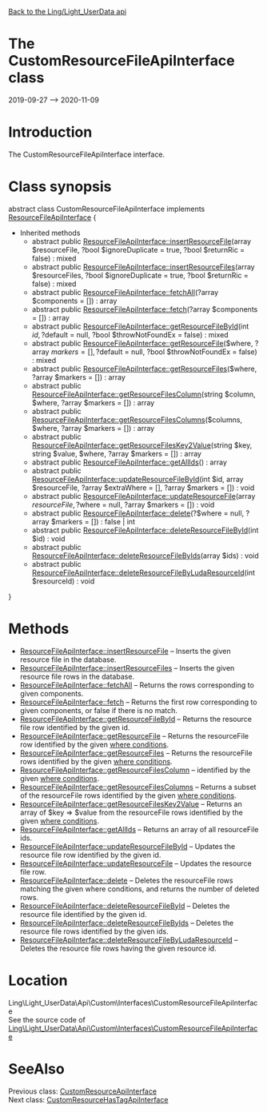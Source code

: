 [Back to the Ling/Light_UserData api](https://github.com/lingtalfi/Light_UserData/blob/master/doc/api/Ling/Light_UserData.md)



The CustomResourceFileApiInterface class
================
2019-09-27 --> 2020-11-09






Introduction
============

The CustomResourceFileApiInterface interface.



Class synopsis
==============


abstract class <span class="pl-k">CustomResourceFileApiInterface</span> implements [ResourceFileApiInterface](https://github.com/lingtalfi/Light_UserData/blob/master/doc/api/Ling/Light_UserData/Api/Generated/Interfaces/ResourceFileApiInterface.md) {

- Inherited methods
    - abstract public [ResourceFileApiInterface::insertResourceFile](https://github.com/lingtalfi/Light_UserData/blob/master/doc/api/Ling/Light_UserData/Api/Generated/Interfaces/ResourceFileApiInterface/insertResourceFile.md)(array $resourceFile, ?bool $ignoreDuplicate = true, ?bool $returnRic = false) : mixed
    - abstract public [ResourceFileApiInterface::insertResourceFiles](https://github.com/lingtalfi/Light_UserData/blob/master/doc/api/Ling/Light_UserData/Api/Generated/Interfaces/ResourceFileApiInterface/insertResourceFiles.md)(array $resourceFiles, ?bool $ignoreDuplicate = true, ?bool $returnRic = false) : mixed
    - abstract public [ResourceFileApiInterface::fetchAll](https://github.com/lingtalfi/Light_UserData/blob/master/doc/api/Ling/Light_UserData/Api/Generated/Interfaces/ResourceFileApiInterface/fetchAll.md)(?array $components = []) : array
    - abstract public [ResourceFileApiInterface::fetch](https://github.com/lingtalfi/Light_UserData/blob/master/doc/api/Ling/Light_UserData/Api/Generated/Interfaces/ResourceFileApiInterface/fetch.md)(?array $components = []) : array
    - abstract public [ResourceFileApiInterface::getResourceFileById](https://github.com/lingtalfi/Light_UserData/blob/master/doc/api/Ling/Light_UserData/Api/Generated/Interfaces/ResourceFileApiInterface/getResourceFileById.md)(int $id, ?$default = null, ?bool $throwNotFoundEx = false) : mixed
    - abstract public [ResourceFileApiInterface::getResourceFile](https://github.com/lingtalfi/Light_UserData/blob/master/doc/api/Ling/Light_UserData/Api/Generated/Interfaces/ResourceFileApiInterface/getResourceFile.md)($where, ?array $markers = [], ?$default = null, ?bool $throwNotFoundEx = false) : mixed
    - abstract public [ResourceFileApiInterface::getResourceFiles](https://github.com/lingtalfi/Light_UserData/blob/master/doc/api/Ling/Light_UserData/Api/Generated/Interfaces/ResourceFileApiInterface/getResourceFiles.md)($where, ?array $markers = []) : array
    - abstract public [ResourceFileApiInterface::getResourceFilesColumn](https://github.com/lingtalfi/Light_UserData/blob/master/doc/api/Ling/Light_UserData/Api/Generated/Interfaces/ResourceFileApiInterface/getResourceFilesColumn.md)(string $column, $where, ?array $markers = []) : array
    - abstract public [ResourceFileApiInterface::getResourceFilesColumns](https://github.com/lingtalfi/Light_UserData/blob/master/doc/api/Ling/Light_UserData/Api/Generated/Interfaces/ResourceFileApiInterface/getResourceFilesColumns.md)($columns, $where, ?array $markers = []) : array
    - abstract public [ResourceFileApiInterface::getResourceFilesKey2Value](https://github.com/lingtalfi/Light_UserData/blob/master/doc/api/Ling/Light_UserData/Api/Generated/Interfaces/ResourceFileApiInterface/getResourceFilesKey2Value.md)(string $key, string $value, $where, ?array $markers = []) : array
    - abstract public [ResourceFileApiInterface::getAllIds](https://github.com/lingtalfi/Light_UserData/blob/master/doc/api/Ling/Light_UserData/Api/Generated/Interfaces/ResourceFileApiInterface/getAllIds.md)() : array
    - abstract public [ResourceFileApiInterface::updateResourceFileById](https://github.com/lingtalfi/Light_UserData/blob/master/doc/api/Ling/Light_UserData/Api/Generated/Interfaces/ResourceFileApiInterface/updateResourceFileById.md)(int $id, array $resourceFile, ?array $extraWhere = [], ?array $markers = []) : void
    - abstract public [ResourceFileApiInterface::updateResourceFile](https://github.com/lingtalfi/Light_UserData/blob/master/doc/api/Ling/Light_UserData/Api/Generated/Interfaces/ResourceFileApiInterface/updateResourceFile.md)(array $resourceFile, ?$where = null, ?array $markers = []) : void
    - abstract public [ResourceFileApiInterface::delete](https://github.com/lingtalfi/Light_UserData/blob/master/doc/api/Ling/Light_UserData/Api/Generated/Interfaces/ResourceFileApiInterface/delete.md)(?$where = null, ?array $markers = []) : false | int
    - abstract public [ResourceFileApiInterface::deleteResourceFileById](https://github.com/lingtalfi/Light_UserData/blob/master/doc/api/Ling/Light_UserData/Api/Generated/Interfaces/ResourceFileApiInterface/deleteResourceFileById.md)(int $id) : void
    - abstract public [ResourceFileApiInterface::deleteResourceFileByIds](https://github.com/lingtalfi/Light_UserData/blob/master/doc/api/Ling/Light_UserData/Api/Generated/Interfaces/ResourceFileApiInterface/deleteResourceFileByIds.md)(array $ids) : void
    - abstract public [ResourceFileApiInterface::deleteResourceFileByLudaResourceId](https://github.com/lingtalfi/Light_UserData/blob/master/doc/api/Ling/Light_UserData/Api/Generated/Interfaces/ResourceFileApiInterface/deleteResourceFileByLudaResourceId.md)(int $resourceId) : void

}






Methods
==============

- [ResourceFileApiInterface::insertResourceFile](https://github.com/lingtalfi/Light_UserData/blob/master/doc/api/Ling/Light_UserData/Api/Generated/Interfaces/ResourceFileApiInterface/insertResourceFile.md) &ndash; Inserts the given resource file in the database.
- [ResourceFileApiInterface::insertResourceFiles](https://github.com/lingtalfi/Light_UserData/blob/master/doc/api/Ling/Light_UserData/Api/Generated/Interfaces/ResourceFileApiInterface/insertResourceFiles.md) &ndash; Inserts the given resource file rows in the database.
- [ResourceFileApiInterface::fetchAll](https://github.com/lingtalfi/Light_UserData/blob/master/doc/api/Ling/Light_UserData/Api/Generated/Interfaces/ResourceFileApiInterface/fetchAll.md) &ndash; Returns the rows corresponding to given components.
- [ResourceFileApiInterface::fetch](https://github.com/lingtalfi/Light_UserData/blob/master/doc/api/Ling/Light_UserData/Api/Generated/Interfaces/ResourceFileApiInterface/fetch.md) &ndash; Returns the first row corresponding to given components, or false if there is no match.
- [ResourceFileApiInterface::getResourceFileById](https://github.com/lingtalfi/Light_UserData/blob/master/doc/api/Ling/Light_UserData/Api/Generated/Interfaces/ResourceFileApiInterface/getResourceFileById.md) &ndash; Returns the resource file row identified by the given id.
- [ResourceFileApiInterface::getResourceFile](https://github.com/lingtalfi/Light_UserData/blob/master/doc/api/Ling/Light_UserData/Api/Generated/Interfaces/ResourceFileApiInterface/getResourceFile.md) &ndash; Returns the resourceFile row identified by the given [where conditions](https://github.com/lingtalfi/SimplePdoWrapper#the-where-conditions).
- [ResourceFileApiInterface::getResourceFiles](https://github.com/lingtalfi/Light_UserData/blob/master/doc/api/Ling/Light_UserData/Api/Generated/Interfaces/ResourceFileApiInterface/getResourceFiles.md) &ndash; Returns the resourceFile rows identified by the given [where conditions](https://github.com/lingtalfi/SimplePdoWrapper#the-where-conditions).
- [ResourceFileApiInterface::getResourceFilesColumn](https://github.com/lingtalfi/Light_UserData/blob/master/doc/api/Ling/Light_UserData/Api/Generated/Interfaces/ResourceFileApiInterface/getResourceFilesColumn.md) &ndash; identified by the given [where conditions](https://github.com/lingtalfi/SimplePdoWrapper#the-where-conditions).
- [ResourceFileApiInterface::getResourceFilesColumns](https://github.com/lingtalfi/Light_UserData/blob/master/doc/api/Ling/Light_UserData/Api/Generated/Interfaces/ResourceFileApiInterface/getResourceFilesColumns.md) &ndash; Returns a subset of the resourceFile rows identified by the given [where conditions](https://github.com/lingtalfi/SimplePdoWrapper#the-where-conditions).
- [ResourceFileApiInterface::getResourceFilesKey2Value](https://github.com/lingtalfi/Light_UserData/blob/master/doc/api/Ling/Light_UserData/Api/Generated/Interfaces/ResourceFileApiInterface/getResourceFilesKey2Value.md) &ndash; Returns an array of $key => $value from the resourceFile rows identified by the given [where conditions](https://github.com/lingtalfi/SimplePdoWrapper#the-where-conditions).
- [ResourceFileApiInterface::getAllIds](https://github.com/lingtalfi/Light_UserData/blob/master/doc/api/Ling/Light_UserData/Api/Generated/Interfaces/ResourceFileApiInterface/getAllIds.md) &ndash; Returns an array of all resourceFile ids.
- [ResourceFileApiInterface::updateResourceFileById](https://github.com/lingtalfi/Light_UserData/blob/master/doc/api/Ling/Light_UserData/Api/Generated/Interfaces/ResourceFileApiInterface/updateResourceFileById.md) &ndash; Updates the resource file row identified by the given id.
- [ResourceFileApiInterface::updateResourceFile](https://github.com/lingtalfi/Light_UserData/blob/master/doc/api/Ling/Light_UserData/Api/Generated/Interfaces/ResourceFileApiInterface/updateResourceFile.md) &ndash; Updates the resource file row.
- [ResourceFileApiInterface::delete](https://github.com/lingtalfi/Light_UserData/blob/master/doc/api/Ling/Light_UserData/Api/Generated/Interfaces/ResourceFileApiInterface/delete.md) &ndash; Deletes the resourceFile rows matching the given where conditions, and returns the number of deleted rows.
- [ResourceFileApiInterface::deleteResourceFileById](https://github.com/lingtalfi/Light_UserData/blob/master/doc/api/Ling/Light_UserData/Api/Generated/Interfaces/ResourceFileApiInterface/deleteResourceFileById.md) &ndash; Deletes the resource file identified by the given id.
- [ResourceFileApiInterface::deleteResourceFileByIds](https://github.com/lingtalfi/Light_UserData/blob/master/doc/api/Ling/Light_UserData/Api/Generated/Interfaces/ResourceFileApiInterface/deleteResourceFileByIds.md) &ndash; Deletes the resource file rows identified by the given ids.
- [ResourceFileApiInterface::deleteResourceFileByLudaResourceId](https://github.com/lingtalfi/Light_UserData/blob/master/doc/api/Ling/Light_UserData/Api/Generated/Interfaces/ResourceFileApiInterface/deleteResourceFileByLudaResourceId.md) &ndash; Deletes the resource file rows having the given resource id.





Location
=============
Ling\Light_UserData\Api\Custom\Interfaces\CustomResourceFileApiInterface<br>
See the source code of [Ling\Light_UserData\Api\Custom\Interfaces\CustomResourceFileApiInterface](https://github.com/lingtalfi/Light_UserData/blob/master/Api/Custom/Interfaces/CustomResourceFileApiInterface.php)



SeeAlso
==============
Previous class: [CustomResourceApiInterface](https://github.com/lingtalfi/Light_UserData/blob/master/doc/api/Ling/Light_UserData/Api/Custom/Interfaces/CustomResourceApiInterface.md)<br>Next class: [CustomResourceHasTagApiInterface](https://github.com/lingtalfi/Light_UserData/blob/master/doc/api/Ling/Light_UserData/Api/Custom/Interfaces/CustomResourceHasTagApiInterface.md)<br>
